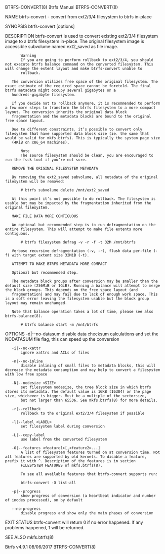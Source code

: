 BTRFS-CONVERT(8)                                                                                 Btrfs Manual                                                                                BTRFS-CONVERT(8)



NAME
       btrfs-convert - convert from ext2/3/4 filesystem to btrfs in-place

SYNOPSIS
       btrfs-convert [options] <device>

DESCRIPTION
       btrfs-convert is used to convert existing ext2/3/4 filesystem image to a btrfs filesystem in-place. The original filesystem image is accessible subvolume named ext2_saved as file image.

           Warning
           If you are going to perform rollback to ext2/3/4, you should not execute btrfs balance command on the converted filesystem. This will change the extent layout and make btrfs-convert unable to
           rollback.

       The conversion utilizes free space of the original filesystem. The exact estimate of the required space cannot be foretold. The final btrfs metadata might occupy several gigabytes on a
       hundreds-gigabyte filesystem.

       If you decide not to rollback anymore, it is recommended to perform a few more steps to transform the btrfs filesystem to a more compact layout. The conversion inherits the original data block
       fragmentation and the metadata blocks are bound to the original free space layout.

       Due to different constraints, it’s possible to convert only filesystem that have supported data block size (ie. the same that would be valid for mkfs.btrfs). This is typically the system page size
       (4KiB on x86_64 machines).

           Note
           The source filesystem should be clean, you are encouraged to run the fsck tool if you’re not sure.

       REMOVE THE ORIGINAL FILESYSTEM METADATA

       By removing the ext2_saved subvolume, all metadata of the original filesystem will be removed:

           # btrfs subvolume delete /mnt/ext2_saved

       At this point it’s not possible to do rollback. The filesystem is usable but may be impacted by the fragmentation inherited from the original filesystem.

       MAKE FILE DATA MORE CONTIGUOUS

       An optional but recommended step is to run defragmentation on the entire filesystem. This will attempt to make file extents more contiguous.

           # btrfs filesystem defrag -v -r -f -t 32M /mnt/btrfs

       Verbose recursive defragmentation (-v, -r), flush data per-file (-f) with target extent size 32MiB (-t).

       ATTEMPT TO MAKE BTRFS METADATA MORE COMPACT

       Optional but recommended step.

       The metadata block groups after conversion may be smaller than the default size (256MiB or 1GiB). Running a balance will attempt to merge the block groups. This depends on the free space layout (and
       fragmentation) and may fail due to lack of enough work space. This is a soft error leaving the filesystem usable but the block group layout may remain unchanged.

       Note that balance operation takes a lot of time, please see also btrfs-balance(8).

           # btrfs balance start -m /mnt/btrfs

OPTIONS
       -d|--no-datasum
           disable data checksum calculations and set the NODATASUM file flag, this can speed up the conversion

       -i|--no-xattr
           ignore xattrs and ACLs of files

       -n|--no-inline
           disable inlining of small files to metadata blocks, this will decrease the metadata consumption and may help to convert a filesystem with low free space

       -N|--nodesize <SIZE>
           set filesystem nodesize, the tree block size in which btrfs stores its metadata. The default value is 16KB (16384) or the page size, whichever is bigger. Must be a multiple of the sectorsize,
           but not larger than 65536. See mkfs.btrfs(8) for more details.

       -r|--rollback
           rollback to the original ext2/3/4 filesystem if possible

       -l|--label <LABEL>
           set filesystem label during conversion

       -L|--copy-label
           use label from the converted filesystem

       -O|--features <feature1>[,<feature2>...]
           A list of filesystem features turned on at conversion time. Not all features are supported by old kernels. To disable a feature, prefix it with ^. Description of the features is in section
           FILESYSTEM FEATURES of mkfs.btrfs(8).

           To see all available features that btrfs-convert supports run:

           btrfs-convert -O list-all

       -p|--progress
           show progress of conversion (a heartbeat indicator and number of inodes processed), on by default

       --no-progress
           disable progress and show only the main phases of conversion

EXIT STATUS
       btrfs-convert will return 0 if no error happened. If any problems happened, 1 will be returned.

SEE ALSO
       mkfs.btrfs(8)



Btrfs v4.9.1                                                                                      08/06/2017                                                                                 BTRFS-CONVERT(8)
